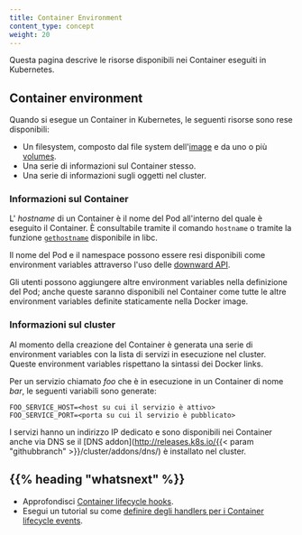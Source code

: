 ```yaml
---
title: Container Environment
content_type: concept
weight: 20
---
```


<!-- overview -->

Questa pagina descrive le risorse disponibili nei Container eseguiti in Kubernetes.

<!-- body -->

## Container environment

Quando si esegue un Container in Kubernetes, le seguenti risorse sono rese disponibili:

* Un filesystem, composto dal file system dell'[image](/docs/concepts/containers/images/) e da uno o più [volumes](/docs/concepts/storage/volumes/).
* Una serie di informazioni sul Container stesso.
* Una serie di informazioni sugli oggetti nel cluster.

### Informazioni sul Container

L' *hostname* di un Container è il nome del Pod all'interno del quale è eseguito il Container.
È consultabile tramite il comando `hostname` o tramite la funzione
[`gethostname`](http://man7.org/linux/man-pages/man2/gethostname.2.html)
disponibile in libc.

Il nome del Pod e il namespace possono essere resi disponibili come environment variables attraverso l'uso
delle [downward API](/docs/tasks/inject-data-application/downward-api-volume-expose-pod-information/).

Gli utenti possono aggiungere altre environment variables nella definizione del Pod; anche queste
saranno disponibili nel Container come tutte le altre environment variables definite staticamente nella
Docker image.

### Informazioni sul cluster

Al momento della creazione del Container è generata una serie di environment variables con la lista di servizi in esecuzione nel cluster.
Queste environment variables rispettano la sintassi dei Docker links.

Per un servizio chiamato *foo* che è in esecuzione in un Container di nome *bar*,
le seguenti variabili sono generate:

```shell
FOO_SERVICE_HOST=<host su cui il servizio è attivo>
FOO_SERVICE_PORT=<porta su cui il servizio è pubblicato>
```

I servizi hanno un indirizzo IP dedicato e sono disponibili nei Container anche via DNS
se il [DNS addon](http://releases.k8s.io/{{< param "githubbranch" >}}/cluster/addons/dns/) è installato nel cluster.

## {{% heading "whatsnext" %}}

* Approfondisci [Container lifecycle hooks](/docs/concepts/containers/container-lifecycle-hooks/).
* Esegui un tutorial su come
  [definire degli handlers per i Container lifecycle events](/docs/tasks/configure-pod-container/attach-handler-lifecycle-event/).
